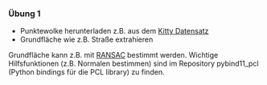 ### Übung 1 ###

* Punktewolke herunterladen z.B. aus dem [Kitty Datensatz](http://www.cvlibs.net/datasets/kitti/raw_data.php)
* Grundfläche wie z.B. Straße extrahieren

Grundfläche kann z.B. mit [RANSAC](https://scikit-learn.org/stable/modules/generated/sklearn.linear_model.RANSACRegressor.html) bestimmt werden.
Wichtige Hilfsfunktionen (z.B. Normalen bestimmen) sind im Repository pybind11_pcl (Python bindings für die PCL library) zu finden.